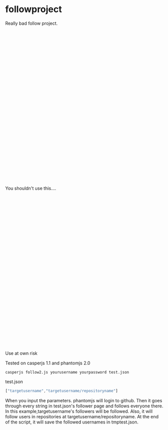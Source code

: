 # followproject
Really bad follow project. 

<br><br>
<br><br>

<br><br>
<br><br>

<br><br>
<br><br>

<br><br>
<br><br>

<br><br>
<br><br>

<br><br>
<br><br>


You shouldn't use this....



<br><br>
<br><br>

<br><br>
<br><br>


<br><br>
<br><br>

<br><br>
<br><br>


<br><br>
<br><br>

<br><br>
<br><br>


Use at own risk

Tested on casperjs 1.1 and phantomjs 2.0

```
casperjs follow2.js yourusername yourpassword test.json
```

test.json
```javascript
["targetusername","targetusername/repositoryname"]
```

When you input the parameters. phantomjs will login to github. Then it goes through every string in test.json's follower page and follows everyone there. In this example,targetusername's followers will be followed. Also, it will follow users in repositories at targetusername/repositoryname. At the end of the script, it will save the followed usernames in tmptest.json.






